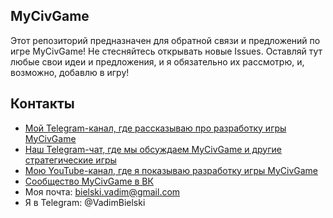 ## MyCivGame

Этот репозиторий предназначен для обратной связи и предложений по игре MyCivGame! Не стесняйтесь открывать новые Issues. Оставляй тут любые свои идеи и предложения, и я обязательно их рассмотрю, и, возможно, добавлю в игру!

## Контакты

- [Мой Telegram-канал, где рассказываю про разработку игры MyCivGame](https://t.me/VadimBielskiStory)
- [Наш Telegram-чат, где мы обсуждаем MyCivGame и другие стратегические игры](https://t.me/MyCivGamePublic)
- [Мою YouTube-канал, где я показываю разработку игры MyCivGame](https://www.youtube.com/@vadim.bielski)
- [Сообщество MyCivGame в ВК](https://vk.com/vadim.bielski.games)
- Моя почта: bielski.vadim@gmail.com
- Я в Telegram: @VadimBielski 
